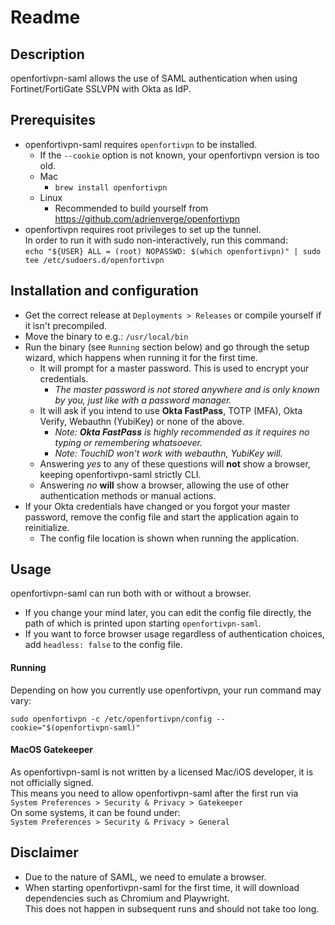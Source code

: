 # Readme
## Description
openfortivpn-saml allows the use of SAML authentication when using Fortinet/FortiGate SSLVPN with Okta as IdP.
## Prerequisites
- openfortivpn-saml requires `openfortivpn` to be installed.
  - If the `--cookie` option is not known, your openfortivpn version is too old.
  - Mac
    - `brew install openfortivpn`
  - Linux
    - Recommended to build yourself from https://github.com/adrienverge/openfortivpn
- openfortivpn requires root privileges to set up the tunnel.  
In order to run it with sudo non-interactively, run this command:  
`echo "${USER} ALL = (root) NOPASSWD: $(which openfortivpn)" | sudo tee /etc/sudoers.d/openfortivpn`

## Installation and configuration
- Get the correct release at `Deployments > Releases` or compile yourself if it isn't precompiled.
- Move the binary to e.g.: `/usr/local/bin`
- Run the binary (see `Running` section below) and go through the setup wizard, which happens when running it for the first time.
  - It will prompt for a master password. This is used to encrypt your credentials.
    - _The master password is not stored anywhere and is only known by you, just like with a password manager._
  - It will ask if you intend to use **Okta FastPass**, TOTP (MFA), Okta Verify, Webauthn (YubiKey) or none of the above.
    - _Note: **Okta FastPass** is highly recommended as it requires no typing or remembering whatsoever._
    - _Note: TouchID won't work with webauthn, YubiKey will._
  - Answering _yes_ to any of these questions will **not** show a browser, keeping openfortivpn-saml strictly CLI.
  - Answering _no_ **will** show a browser, allowing the use of other authentication methods or manual actions.
- If your Okta credentials have changed or you forgot your master password, remove the config file and start the application again to reinitialize.
  - The config file location is shown when running the application.
## Usage
openfortivpn-saml can run both with or without a browser.  

- If you change your mind later, you can edit the config file directly, the path of which is printed upon starting `openfortivpn-saml`. 
- If you want to force browser usage regardless of authentication choices, add `headless: false` to the config file.

#### Running
Depending on how you currently use openfortivpn, your run command may vary:  
```
sudo openfortivpn -c /etc/openfortivpn/config --cookie="$(openfortivpn-saml)"
```
#### MacOS Gatekeeper
As openfortivpn-saml is not written by a licensed Mac/iOS developer, it is not officially signed.  
This means you need to allow openfortivpn-saml after the first run via  
`System Preferences > Security & Privacy > Gatekeeper`  
On some systems, it can be found under:  
`System Preferences > Security & Privacy > General`

## Disclaimer
- Due to the nature of SAML, we need to emulate a browser.
- When starting openfortivpn-saml for the first time, it will download dependencies such as Chromium and Playwright.  
  This does not happen in subsequent runs and should not take too long.
